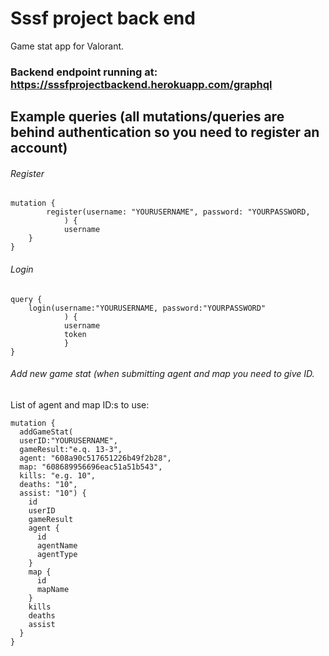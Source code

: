 
# Sssf project back end

Game stat app for Valorant.

### Backend endpoint running at: https://sssfprojectbackend.herokuapp.com/graphql

## Example queries (all mutations/queries are behind authentication so you need to register an account)

###### Register

```
mutation {
        register(username: "YOURUSERNAME", password: "YOURPASSWORD,
            ) {
            username
    }
}

```

###### Login 

```
query {
    login(username:"YOURUSERNAME, password:"YOURPASSWORD"
            ) {
            username
            token
            }
}
```

###### Add new game stat (when submitting agent and map you need to give ID.

List of agent and map ID:s to use:



```
mutation {
  addGameStat(
  userID:"YOURUSERNAME",
  gameResult:"e.q. 13-3",
  agent: "608a90c517651226b49f2b28",
  map: "608689956696eac51a51b543",
  kills: "e.g. 10",
  deaths: "10",
  assist: "10") {
    id
    userID
    gameResult
    agent {
      id
      agentName
      agentType
  	}
    map {
      id
      mapName
    }
    kills
    deaths
    assist
  }
}

```

